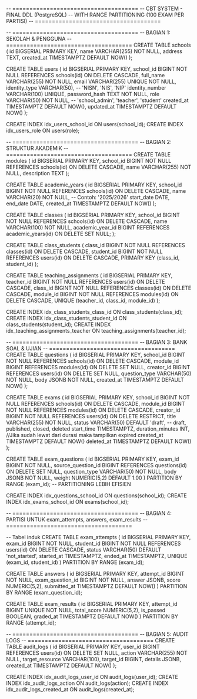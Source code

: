 -- =====================================
-- CBT SYSTEM - FINAL DDL (PostgreSQL)
-- WITH RANGE PARTITIONING (100 EXAM PER PARTISI)
-- =====================================

-- =====================================
-- BAGIAN 1: SEKOLAH & PENGGUNA
-- =====================================
CREATE TABLE schools (
    id BIGSERIAL PRIMARY KEY,
    name VARCHAR(255) NOT NULL,
    address TEXT,
    created_at TIMESTAMPTZ DEFAULT NOW()
);

CREATE TABLE users (
    id BIGSERIAL PRIMARY KEY,
    school_id BIGINT NOT NULL REFERENCES schools(id) ON DELETE CASCADE,
    full_name VARCHAR(255) NOT NULL,
    email VARCHAR(255) UNIQUE NOT NULL,
    identity_type VARCHAR(50), -- 'NISN', 'NIS', 'NIP'
    identity_number VARCHAR(100) UNIQUE,
    password_hash TEXT NOT NULL,
    role VARCHAR(50) NOT NULL, -- 'school_admin', 'teacher', 'student'
    created_at TIMESTAMPTZ DEFAULT NOW(),
    updated_at TIMESTAMPTZ DEFAULT NOW()
);

CREATE INDEX idx_users_school_id ON users(school_id);
CREATE INDEX idx_users_role ON users(role);


-- =====================================
-- BAGIAN 2: STRUKTUR AKADEMIK
-- =====================================
CREATE TABLE modules (
    id BIGSERIAL PRIMARY KEY,
    school_id BIGINT NOT NULL REFERENCES schools(id) ON DELETE CASCADE,
    name VARCHAR(255) NOT NULL,
    description TEXT
);

CREATE TABLE academic_years (
    id BIGSERIAL PRIMARY KEY,
    school_id BIGINT NOT NULL REFERENCES schools(id) ON DELETE CASCADE,
    name VARCHAR(20) NOT NULL,        -- Contoh: '2025/2026'
    start_date DATE,
    end_date DATE,
    created_at TIMESTAMPTZ DEFAULT NOW()
);

CREATE TABLE classes (
    id BIGSERIAL PRIMARY KEY,
    school_id BIGINT NOT NULL REFERENCES schools(id) ON DELETE CASCADE,
    name VARCHAR(100) NOT NULL,
    academic_year_id BIGINT REFERENCES academic_years(id) ON DELETE SET NULL;
);

CREATE TABLE class_students (
    class_id BIGINT NOT NULL REFERENCES classes(id) ON DELETE CASCADE,
    student_id BIGINT NOT NULL REFERENCES users(id) ON DELETE CASCADE,
    PRIMARY KEY (class_id, student_id)
);

CREATE TABLE teaching_assignments (
    id BIGSERIAL PRIMARY KEY,
    teacher_id BIGINT NOT NULL REFERENCES users(id) ON DELETE CASCADE,
    class_id BIGINT NOT NULL REFERENCES classes(id) ON DELETE CASCADE,
    module_id BIGINT NOT NULL REFERENCES modules(id) ON DELETE CASCADE,
    UNIQUE (teacher_id, class_id, module_id)
);

CREATE INDEX idx_class_students_class_id ON class_students(class_id);
CREATE INDEX idx_class_students_student_id ON class_students(student_id);
CREATE INDEX idx_teaching_assignments_teacher ON teaching_assignments(teacher_id);


-- =====================================
-- BAGIAN 3: BANK SOAL & UJIAN
-- =====================================
CREATE TABLE questions (
    id BIGSERIAL PRIMARY KEY,
    school_id BIGINT NOT NULL REFERENCES schools(id) ON DELETE CASCADE,
    module_id BIGINT REFERENCES modules(id) ON DELETE SET NULL,
    creator_id BIGINT REFERENCES users(id) ON DELETE SET NULL,
    question_type VARCHAR(50) NOT NULL,
    body JSONB NOT NULL,
    created_at TIMESTAMPTZ DEFAULT NOW()
);

CREATE TABLE exams (
    id BIGSERIAL PRIMARY KEY,
    school_id BIGINT NOT NULL REFERENCES schools(id) ON DELETE CASCADE,
    module_id BIGINT NOT NULL REFERENCES modules(id) ON DELETE CASCADE,
    creator_id BIGINT NOT NULL REFERENCES users(id) ON DELETE RESTRICT,
    title VARCHAR(255) NOT NULL,
    status VARCHAR(50) DEFAULT 'draft', -- draft, published, closed, deleted
    start_time TIMESTAMPTZ,
    duration_minutes INT, //Jika sudah lewat dari durasi maka tampilkan expired
    created_at TIMESTAMPTZ DEFAULT NOW()
    deleted_at TIMESTAMPTZ DEFAULT NOW()
);

CREATE TABLE exam_questions (
    id BIGSERIAL PRIMARY KEY,
    exam_id BIGINT NOT NULL,
    source_question_id BIGINT REFERENCES questions(id) ON DELETE SET NULL,
    question_type VARCHAR(50) NOT NULL,
    body JSONB NOT NULL,
    weight NUMERIC(5,2) DEFAULT 1.00
) PARTITION BY RANGE (exam_id); -- PARTITIONING LEBIH EFISIEN

CREATE INDEX idx_questions_school_id ON questions(school_id);
CREATE INDEX idx_exams_school_id ON exams(school_id);

-- =====================================
-- BAGIAN 4: PARTISI UNTUK exam_attempts, answers, exam_results
-- =====================================

-- Tabel induk
CREATE TABLE exam_attempts (
    id BIGSERIAL PRIMARY KEY,
    exam_id BIGINT NOT NULL,
    student_id BIGINT NOT NULL REFERENCES users(id) ON DELETE CASCADE,
    status VARCHAR(50) DEFAULT 'not_started',
    started_at TIMESTAMPTZ,
    ended_at TIMESTAMPTZ,
    UNIQUE (exam_id, student_id)
) PARTITION BY RANGE (exam_id);

CREATE TABLE answers (
    id BIGSERIAL PRIMARY KEY,
    attempt_id BIGINT NOT NULL,
    exam_question_id BIGINT NOT NULL,
    answer JSONB,
    score NUMERIC(5,2),
    submitted_at TIMESTAMPTZ DEFAULT NOW()
) PARTITION BY RANGE (exam_question_id);

CREATE TABLE exam_results (
    id BIGSERIAL PRIMARY KEY,
    attempt_id BIGINT UNIQUE NOT NULL,
    total_score NUMERIC(5,2),
    is_passed BOOLEAN,
    graded_at TIMESTAMPTZ DEFAULT NOW()
) PARTITION BY RANGE (attempt_id);

-- =====================================
-- BAGIAN 5: AUDIT LOGS
-- =====================================
CREATE TABLE audit_logs (
    id BIGSERIAL PRIMARY KEY,
    user_id BIGINT REFERENCES users(id) ON DELETE SET NULL,
    action VARCHAR(255) NOT NULL,
    target_resource VARCHAR(100),
    target_id BIGINT,
    details JSONB,
    created_at TIMESTAMPTZ DEFAULT NOW()
);

CREATE INDEX idx_audit_logs_user_id ON audit_logs(user_id);
CREATE INDEX idx_audit_logs_action ON audit_logs(action);
CREATE INDEX idx_audit_logs_created_at ON audit_logs(created_at);